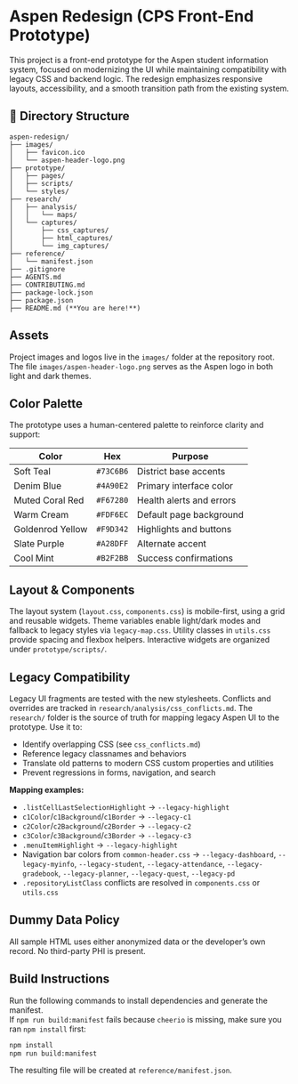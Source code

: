 # Aspen Redesign (CPS Front-End Prototype)

This project is a front-end prototype for the Aspen student information system, focused on modernizing the UI while maintaining compatibility with legacy CSS and backend logic. The redesign emphasizes responsive layouts, accessibility, and a smooth transition path from the existing system.

## 📁 Directory Structure

```
aspen-redesign/
├── images/
│   ├── favicon.ico
│   └── aspen-header-logo.png
├── prototype/
│   ├── pages/
│   ├── scripts/
│   └── styles/
├── research/
│   ├── analysis/
│   │   └── maps/
│   └── captures/
│       ├── css_captures/
│       ├── html_captures/
│       └── img_captures/
├── reference/
│   └── manifest.json
├── .gitignore
├── AGENTS.md
├── CONTRIBUTING.md
├── package-lock.json
├── package.json
├── README.md (**You are here!**)
```

## Assets

Project images and logos live in the `images/` folder at the repository root.
The file `images/aspen-header-logo.png` serves as the Aspen logo in both light and dark themes.

## Color Palette

The prototype uses a human-centered palette to reinforce clarity and support:

| Color                | Hex       | Purpose |
|----------------------|----------|---------|
| Soft Teal            | `#73C6B6` | District base accents |
| Denim Blue           | `#4A90E2` | Primary interface color |
| Muted Coral Red      | `#F67280` | Health alerts and errors |
| Warm Cream           | `#FDF6EC` | Default page background |
| Goldenrod Yellow     | `#F9D342` | Highlights and buttons |
| Slate Purple         | `#A28DFF` | Alternate accent |
| Cool Mint            | `#B2F2BB` | Success confirmations |


## Layout & Components

The layout system (`layout.css`, `components.css`) is mobile-first, using a grid and reusable widgets. Theme variables enable light/dark modes and fallback to legacy styles via `legacy-map.css`. Utility classes in `utils.css` provide spacing and flexbox helpers. Interactive widgets are organized under `prototype/scripts/`.

## Legacy Compatibility

Legacy UI fragments are tested with the new stylesheets. Conflicts and overrides are tracked in `research/analysis/css_conflicts.md`. The `research/` folder is the source of truth for mapping legacy Aspen UI to the prototype. Use it to:

- Identify overlapping CSS (see `css_conflicts.md`)
- Reference legacy classnames and behaviors
- Translate old patterns to modern CSS custom properties and utilities
- Prevent regressions in forms, navigation, and search

**Mapping examples:**

- `.listCellLastSelectionHighlight` → `--legacy-highlight`
- `c1Color`/`c1Background`/`c1Border` → `--legacy-c1`
- `c2Color`/`c2Background`/`c2Border` → `--legacy-c2`
- `c3Color`/`c3Background`/`c3Border` → `--legacy-c3`
- `.menuItemHighlight` → `--legacy-highlight`
- Navigation bar colors from `common-header.css` → `--legacy-dashboard`, `--legacy-myinfo`, `--legacy-student`, `--legacy-attendance`, `--legacy-gradebook`, `--legacy-planner`, `--legacy-quest`, `--legacy-pd`
- `.repositoryListClass` conflicts are resolved in `components.css` or `utils.css`

## Dummy Data Policy

All sample HTML uses either anonymized data or the developer’s own record. No third-party PHI is present.

## Build Instructions

Run the following commands to install dependencies and generate the manifest.  
If `npm run build:manifest` fails because `cheerio` is missing, make sure you ran `npm install` first:

```bash
npm install
npm run build:manifest
```

The resulting file will be created at `reference/manifest.json`.

